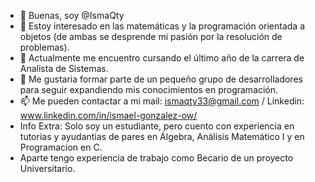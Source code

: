 - 👋 Buenas, soy @IsmaQty
- 👀 Estoy interesado en las matemáticas y la programación orientada a objetos (de ambas se desprende mi pasión por la resolución de problemas).
- 🌱 Actualmente me encuentro cursando el último año de la carrera de Analista de Sistemas.
- 💞️ Me gustaria formar parte de un pequeño grupo de desarrolladores para seguir expandiendo mis conocimientos en programación.
- 📫 Me pueden contactar a mi mail: ismaqty33@gmail.com / Linkedin: www.linkedin.com/in/ismael-gonzalez-ow/
- Info Extra: Solo soy un estudiante, pero cuento con experiencia en tutorias y ayudantias de pares en Álgebra, Análisis Matemático I y en Programacion en C.
- Aparte tengo experiencia de trabajo como Becario de un proyecto Universitario.

<!---
IsmaQty/IsmaQty is a ✨ special ✨ repository because its `README.md` (this file) appears on your GitHub profile.
You can click the Preview link to take a look at your changes.
--->
